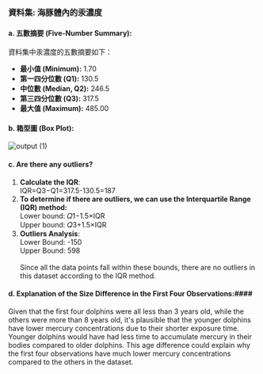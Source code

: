 ### 資料集: 海豚體內的汞濃度

#### a. 五數摘要 (Five-Number Summary):

資料集中汞濃度的五數摘要如下：

- **最小值 (Minimum):** 1.70
- **第一四分位數 (Q1):** 130.5
- **中位數 (Median, Q2):** 246.5
- **第三四分位數 (Q3):** 317.5
- **最大值 (Maximum):** 485.00

#### b. 箱型圖 (Box Plot):
![output (1)](https://github.com/user-attachments/assets/b4a628e7-888a-408d-a0c7-627fcf6ff60d)

#### c. Are there any outliers?
1. **Calculate the IQR**:\
IQR=Q3−Q1=317.5-130.5=187
2. **To determine if there are outliers, we can use the Interquartile Range (IQR) method:**\
Lower bound: 𝑄1−1.5×IQR\
Upper bound: 𝑄3+1.5×IQR
3. **Outliers Analysis**:\
Lower Bound: -150\
Upper Bound: 598\
\
Since all the data points fall within these bounds, there are no outliers in this dataset according to the IQR method.

#### d. Explanation of the Size Difference in the First Four Observations:####
Given that the first four dolphins were all less than 3 years old, while the others were more than 8 years old, it's plausible that the younger dolphins have lower mercury concentrations due to their shorter exposure time. Younger dolphins would have had less time to accumulate mercury in their bodies compared to older dolphins. This age difference could explain why the first four observations have much lower mercury concentrations compared to the others in the dataset.
